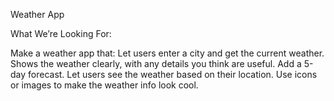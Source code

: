 Weather App 

What We’re Looking For: 

Make a weather app that: 
Let users enter a city and get the current weather. 
Shows the weather clearly, with any details you think are useful.
Add a 5-day forecast. 
Let users see the weather based on their location. 
Use icons or images to make the weather info look cool.
